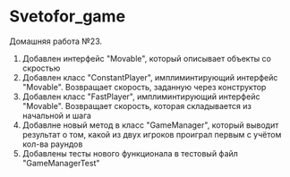 # Svetofor_game
Домашняя работа  №23. 
1. Добавлен интерфейс "Movable", который описывает объекты со скростью
2. Добавлен класс "ConstantPlayer", имплиминтирующий интерфейс "Movable". Возвращает скорость, заданную через конструктор
3. Добавлен класс "FastPlayer", имплиминтирующий интерфейс "Movable". Возвращает скорость, которая складывается из начальной и шага
4. Добавлне новый метод в класс "GameManager", который  выводит результат о том, какой из двух игроков проиграл первым с учётом кол-ва раундов
5. Добавлены тесты нового функционала в тестовый файл "GameManagerTest"

